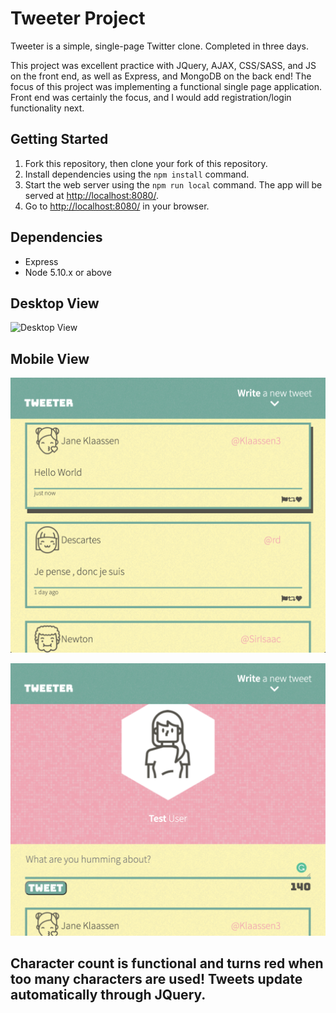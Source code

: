 # Tweeter Project

Tweeter is a simple, single-page Twitter clone. Completed in three days.

This project was excellent practice with JQuery, AJAX, CSS/SASS, and JS on the front end, as well as Express, and MongoDB on the back end! The focus of this project was implementing a functional single page application. Front end was certainly the focus, and I would add registration/login functionality next.

## Getting Started

1. Fork this repository, then clone your fork of this repository.
2. Install dependencies using the `npm install` command.
3. Start the web server using the `npm run local` command. The app will be served at <http://localhost:8080/>.
4. Go to <http://localhost:8080/> in your browser.

## Dependencies

- Express
- Node 5.10.x or above

## Desktop View
![Desktop View](https://github.com/Barndon99/tweeter/blob/master/DOCS/Screen%20Shot%202021-06-17%20at%206.24.37%20PM.png)

## Mobile View 
![Mobile View](https://github.com/Barndon99/tweeter/blob/master/DOCS/Screen%20Shot%202021-06-17%20at%206.25.20%20PM.png)


![Mobile View2](https://github.com/Barndon99/tweeter/blob/master/DOCS/Screen%20Shot%202021-06-17%20at%206.25.27%20PM.png)

## Character count is functional and turns red when too many characters are used! Tweets update automatically through JQuery.
